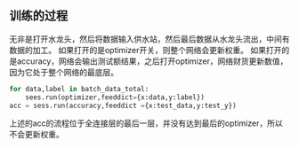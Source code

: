 ## 训练的过程
无非是打开水龙头，然后将数据输入供水站，然后最后数据从水龙头流出，中间有数据的加工。
如果打开的是optimizer开关，则整个网络会更新权重。
如果打开的是accuracy，网络会输出测试额结果，之后打开optimizer，网络财货更新数值，因为它处于整个网络的最底层。
```py
for data,label in batch_data_total:
    sees.run(optimizer,feeddict={x:data,y:label})
acc = sess.run(accuracy,feeddict ={x:test_data,y:test_y})
```
上述的acc的流程位于全连接层的最后一层，并没有达到最后的optimizer，所以不会更新权重。
